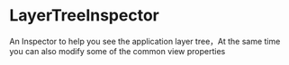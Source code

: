 # LayerTreeInspector
An Inspector to help you see the application layer tree，At the same time you can also modify some of the common view properties
